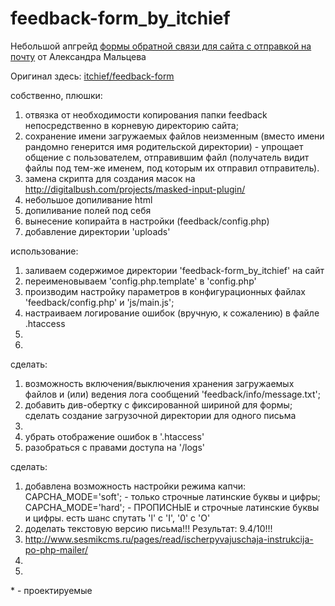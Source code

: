 # feedback-form_by_itchief

<p>Небольшой апгрейд <a href='https://itchief.ru/lessons/php/feedback-form-for-website'>формы обратной связи для сайта с отправкой на почту</a> от Александра Мальцева</p>
<p>Оригинал здесь: <a href='https://github.com/itchief/feedback-form'>itchief/feedback-form</a></p>

собственно, плюшки:
	<ol>
		<li>отвязка от необходимости копирования папки feedback непосредственно в корневую директорию сайта;
		</li><li>сохранение имени загружаемых файлов неизменным (вместо имени рандомно генерится имя родительской директории) - упрощает общение с пользователем, отправившим файл (получатель видит файлы под тем-же именем, под которым их отправил отправитель).
		</li><li>замена скрипта для создания масок на http://digitalbush.com/projects/masked-input-plugin/
		</li><li>небольшое допиливание html
		</li><li>допиливание полей под себя
		</li><li>вынесение копирайта в настройки (feedback/config.php)
		</li><li>добавление директории 'uploads'
		</li>
	</ol>
	

использование:
	<ol>
		<!--li>настройка параметров в конфигурационных файлах feedback/process/process_settings.php;-->
		<li>заливаем содержимое директории 'feedback-form_by_itchief' на сайт
		</li><li>переименовываем 'config.php.template' в 'config.php'
		</li><li>производим настройку параметров в конфигурационных файлах 'feedback/config.php' и 'js/main.js';
		</li><li>настраиваем логирование ошибок (вручную, к сожалению) в файле .htaccess
		</li><li>
		</li><li>
		</li>
	</ol>
сделать:
	<ol>
		<li>возможность включения/выключения хранения загружаемых файлов и (или) ведения лога сообщений 'feedback/info/message.txt';
		</li><li>добавить див-обертку с фиксированной шириной для формы;
		</li>сделать создание загрузочной директории для одного письма<li>
		</li><li>убрать отображение ошибок в '.htaccess'
		</li><li>разобраться с правами доступа на '/logs'
		<!--/li><li-->
		</li>
	</ol>
сделать:
	<ol>
		<li>добавлена возможность настройки режима капчи: CAPCHA_MODE='soft'; - только строчные латинские буквы и цифры; CAPCHA_MODE='hard'; - ПРОПИСНЫЕ и строчные латинские буквы и цифры. есть шанс спутать 'l' с 'I', '0' с 'O'
		</li><li>доделать текстовую версию письма!!! Результат:	9.4/10!!!
		</li><li>http://www.sesmikcms.ru/pages/read/ischerpyvajuschaja-instrukcija-po-php-mailer/
		</li><li>
		</li><li>
		</li>
	</ol>
  
<!--https://www.youtube.com/watch?v=gd74R-rvfsY-->

<div stile='border-top:1px #555 solid'>* - проектируемые</div>
